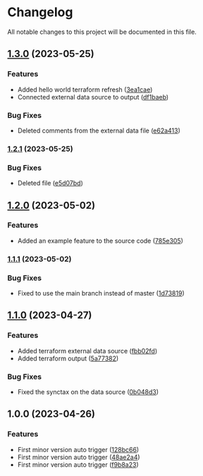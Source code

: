 # Changelog

All notable changes to this project will be documented in this file.

## [1.3.0](https://github.com/fsadykov/semantic-release-demo/compare/v1.2.1...v1.3.0) (2023-05-25)


### Features

* Added hello world terraform refresh ([3ea1cae](https://github.com/fsadykov/semantic-release-demo/commit/3ea1cae549b6d0db083fe8b0fb2a33a2ce40976f))
* Connected external data source to output ([df1baeb](https://github.com/fsadykov/semantic-release-demo/commit/df1baebed829ab07d27bdf46e4a158bfd9cd5e94))


### Bug Fixes

* Deleted comments from the external data file ([e62a413](https://github.com/fsadykov/semantic-release-demo/commit/e62a413c86fef0b1b2daba3354360a2e5124e8e7))

### [1.2.1](https://github.com/fsadykov/semantic-release-demo/compare/v1.2.0...v1.2.1) (2023-05-25)


### Bug Fixes

* Deleted file  ([e5d07bd](https://github.com/fsadykov/semantic-release-demo/commit/e5d07bd055c1d5f92a93f087fa780e6ba9576e7f))

## [1.2.0](https://github.com/fsadykov/semantic-release-demo/compare/v1.1.1...v1.2.0) (2023-05-02)


### Features

* Added an example feature to the source code ([785e305](https://github.com/fsadykov/semantic-release-demo/commit/785e305f21fd107871689b76028341bc5d77a2c9))

### [1.1.1](https://github.com/fsadykov/semantic-release-demo/compare/v1.1.0...v1.1.1) (2023-05-02)


### Bug Fixes

* Fixed to use the main branch instead of master ([1d73819](https://github.com/fsadykov/semantic-release-demo/commit/1d73819a62d56307b7ea61feff963586b3351fd9))

## [1.1.0](https://github.com/fsadykov/semantic-release-demo/compare/v1.0.0...v1.1.0) (2023-04-27)


### Features

* Added terraform external data source ([fbb02fd](https://github.com/fsadykov/semantic-release-demo/commit/fbb02fd85daeda3e658c87e238dda1dd4fcd868c))
* Added terraform output ([5a77382](https://github.com/fsadykov/semantic-release-demo/commit/5a77382c16a08f1587e3de9faf6b58000b17626d))


### Bug Fixes

* Fixed the synctax on the data source ([0b048d3](https://github.com/fsadykov/semantic-release-demo/commit/0b048d319238858c667644548ac800456069d1b1))

## 1.0.0 (2023-04-26)


### Features

* First minor version auto trigger ([128bc66](https://github.com/fsadykov/semantic-release-demo/commit/128bc666cefc7e44846bd793eeec3326540e54c9))
* First minor version auto trigger ([48ae2a4](https://github.com/fsadykov/semantic-release-demo/commit/48ae2a49ce866de598841e0ca0d20b018c688c14))
* First minor version auto trigger ([f9b8a23](https://github.com/fsadykov/semantic-release-demo/commit/f9b8a23681276db0c8e6151f7341fcf53f7717f9))
